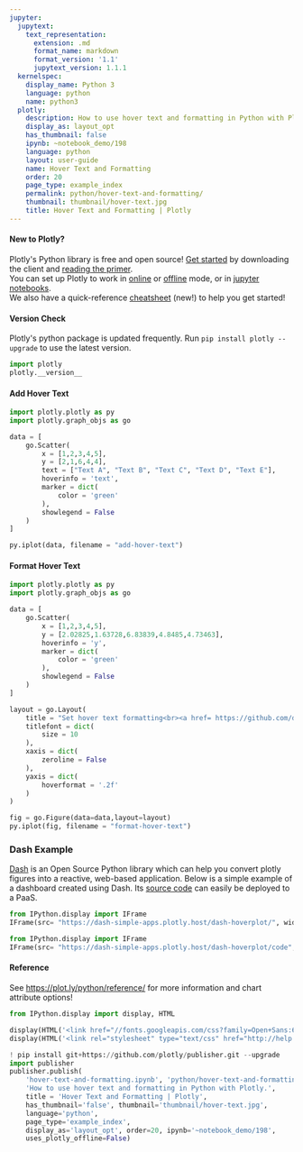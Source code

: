 ```yaml
---
jupyter:
  jupytext:
    text_representation:
      extension: .md
      format_name: markdown
      format_version: '1.1'
      jupytext_version: 1.1.1
  kernelspec:
    display_name: Python 3
    language: python
    name: python3
  plotly:
    description: How to use hover text and formatting in Python with Plotly.
    display_as: layout_opt
    has_thumbnail: false
    ipynb: ~notebook_demo/198
    language: python
    layout: user-guide
    name: Hover Text and Formatting
    order: 20
    page_type: example_index
    permalink: python/hover-text-and-formatting/
    thumbnail: thumbnail/hover-text.jpg
    title: Hover Text and Formatting | Plotly
---
```


#### New to Plotly?
Plotly's Python library is free and open source! [Get started](https://plot.ly/python/getting-started/) by downloading the client and [reading the primer](https://plot.ly/python/getting-started/).
<br>You can set up Plotly to work in [online](https://plot.ly/python/getting-started/#initialization-for-online-plotting) or [offline](https://plot.ly/python/getting-started/#initialization-for-offline-plotting) mode, or in [jupyter notebooks](https://plot.ly/python/getting-started/#start-plotting-online).
<br>We also have a quick-reference [cheatsheet](https://images.plot.ly/plotly-documentation/images/python_cheat_sheet.pdf) (new!) to help you get started!


#### Version Check
Plotly's python package is updated frequently. Run `pip install plotly --upgrade` to use the latest version.

```python
import plotly
plotly.__version__
```

#### Add Hover Text

```python
import plotly.plotly as py
import plotly.graph_objs as go

data = [
    go.Scatter(
        x = [1,2,3,4,5],
        y = [2,1,6,4,4],
        text = ["Text A", "Text B", "Text C", "Text D", "Text E"],
        hoverinfo = 'text',
        marker = dict(
            color = 'green'
        ),
        showlegend = False
    )
]

py.iplot(data, filename = "add-hover-text")
```

#### Format Hover Text

```python
import plotly.plotly as py
import plotly.graph_objs as go

data = [
    go.Scatter(
        x = [1,2,3,4,5],
        y = [2.02825,1.63728,6.83839,4.8485,4.73463],
        hoverinfo = 'y',
        marker = dict(
            color = 'green'
        ),
        showlegend = False
    )
]

layout = go.Layout(
    title = "Set hover text formatting<br><a href= https://github.com/d3/d3-time-format/blob/master/README.md#locale_format>https://github.com/d3/d3-time-format/blob/master/README.md#locale_format</a>",
    titlefont = dict(
        size = 10
    ),
    xaxis = dict(
        zeroline = False
    ),
    yaxis = dict(
        hoverformat = '.2f'
    )
)

fig = go.Figure(data=data,layout=layout)
py.iplot(fig, filename = "format-hover-text")
```

### Dash Example


[Dash](https://plot.ly/products/dash/) is an Open Source Python library which can help you convert plotly figures into a reactive, web-based application. Below is a simple example of a dashboard created using Dash. Its [source code](https://github.com/plotly/simple-example-chart-apps/tree/master/dash-hoverplot) can easily be deployed to a PaaS.

```python
from IPython.display import IFrame
IFrame(src= "https://dash-simple-apps.plotly.host/dash-hoverplot/", width="100%", height="920px", frameBorder="0")
```

```python
from IPython.display import IFrame
IFrame(src= "https://dash-simple-apps.plotly.host/dash-hoverplot/code", width="100%", height=500, frameBorder="0")
```

#### Reference
See https://plot.ly/python/reference/ for more information and chart attribute options!

```python
from IPython.display import display, HTML

display(HTML('<link href="//fonts.googleapis.com/css?family=Open+Sans:600,400,300,200|Inconsolata|Ubuntu+Mono:400,700" rel="stylesheet" type="text/css" />'))
display(HTML('<link rel="stylesheet" type="text/css" href="http://help.plot.ly/documentation/all_static/css/ipython-notebook-custom.css">'))

! pip install git+https://github.com/plotly/publisher.git --upgrade
import publisher
publisher.publish(
    'hover-text-and-formatting.ipynb', 'python/hover-text-and-formatting/', 'Hover Text and Formatting',
    'How to use hover text and formatting in Python with Plotly.',
    title = 'Hover Text and Formatting | Plotly',
    has_thumbnail='false', thumbnail='thumbnail/hover-text.jpg', 
    language='python', 
    page_type='example_index',
    display_as='layout_opt', order=20, ipynb='~notebook_demo/198',
    uses_plotly_offline=False)
```
